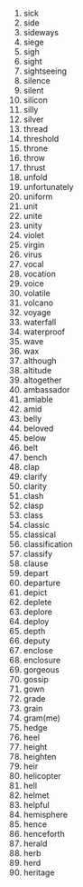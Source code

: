 1. sick
2. side
3. sideways
4. siege
5. sigh
6. sight
7. sightseeing
8. silence
9. silent
10. silicon
11. silly
12. silver
13. thread
14. threshold
15. throne
16. throw
17. thrust
18. unfold
19. unfortunately
20. uniform
21. unit
22. unite
23. unity
24. violet
25. virgin
26. virus
27. vocal
28. vocation
29. voice
30. volatile
31. volcano
32. voyage
33. waterfall
34. waterproof
35. wave
36. wax
37. although
38. altitude
39. altogether
40. ambassador
41. amiable
42. amid
43. belly
44. beloved
45. below
46. belt
47. bench
48. clap
49. clarify
50. clarity
51. clash
52. clasp
53. class
54. classic
55. classical
56. classification
57. classify
58. clause
59. depart
60. departure
61. depict
62. deplete
63. deplore
64. deploy
65. depth
66. deputy
67. enclose
68. enclosure
69. gorgeous
70. gossip
71. gown
72. grade
73. grain
74. gram(me)
75. hedge
76. heel
77. height
78. heighten
79. heir
80. helicopter
81. hell
82. helmet
83. helpful
84. hemisphere
85. hence
86. henceforth
87. herald
88. herb
89. herd
90. heritage

